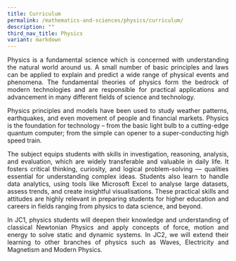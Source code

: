 ```yaml
---
title: Curriculum
permalink: /mathematics-and-sciences/physics/curriculum/
description: ""
third_nav_title: Physics
variant: markdown
---
```

<div align="justify">
<p>
Physics is a fundamental science which is concerned with understanding the natural world around us. A small number of basic principles and laws can be applied to explain and predict a wide range of physical events and phenomena. The fundamental theories of physics form the bedrock of modern technologies and are responsible for practical applications and advancement in many different fields of science and technology.</p>

<p>
Physics principles and models have been used to study weather patterns, earthquakes, and even movement of people and financial markets. Physics is the foundation for technology – from the basic light bulb to a cutting-edge quantum computer; from the simple can opener to a super-conducting high speed train.</p>

<p>
The subject equips students with skills in investigation, reasoning, analysis, and evaluation, which are widely transferable and valuable in daily life. It fosters critical thinking, curiosity, and logical problem-solving — qualities essential for understanding complex ideas. Students also learn to handle data analytics, using tools like Microsoft Excel to analyse large datasets, assess trends, and create insightful visualisations. These practical skills and attitudes are highly relevant in preparing students for higher education and careers in fields ranging from physics to data science, and beyond.</p>

<p>
In JC1, physics students will deepen their knowledge and understanding of classical Newtonian Physics and apply concepts of force, motion and energy to solve static and dynamic systems. In JC2, we will extend their learning to other branches of physics such as Waves, Electricity and Magnetism and Modern Physics.</p></div>